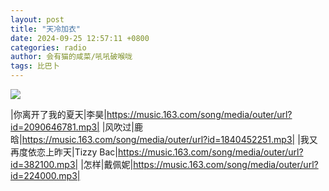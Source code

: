 ```yaml
---
layout: post
title: "天冷加衣"
date: 2024-09-25 12:57:11 +0800
categories: radio
author: 会有猫的咸菜/吼吼破喉咙
tags: 比巴卜
---
```

![]({{site.baseurl}}/images/cover_20240925.jpg)

|你离开了我的夏天|李昊|https://music.163.com/song/media/outer/url?id=2090646781.mp3|
|风吹过|鹿晗|https://music.163.com/song/media/outer/url?id=1840452251.mp3|
|我又再度依恋上昨天|Tizzy Bac|https://music.163.com/song/media/outer/url?id=382100.mp3|
|怎样|戴佩妮|https://music.163.com/song/media/outer/url?id=224000.mp3|

